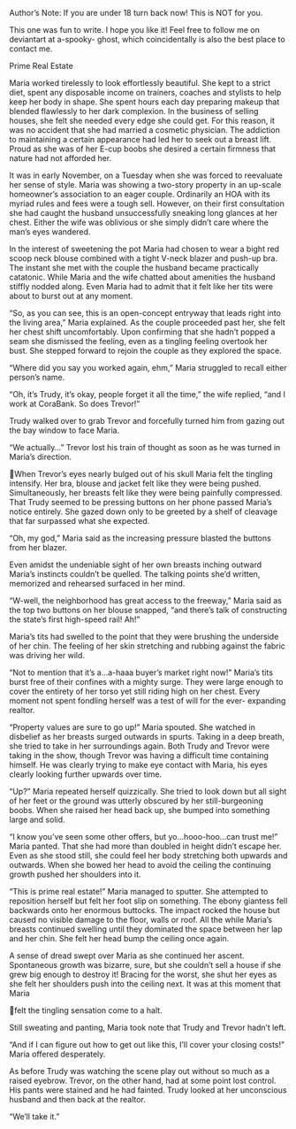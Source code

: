 Author’s Note: If you are under 18 turn back now! This is NOT for you. 
 
This one was fun to write. I hope you like it! Feel free to follow me on deviantart at a-spooky-
ghost, which coincidentally is also the best place to contact me. 
 
 
 

Prime Real Estate 

 
Maria worked tirelessly to look effortlessly beautiful. She kept to a strict diet, spent any 
disposable income on trainers, coaches and stylists to help keep her body in shape. She spent 
hours each day preparing makeup that blended flawlessly to her dark complexion. In the business 
of selling houses, she felt she needed every edge she could get. For this reason, it was no 
accident that she had married a cosmetic physician. The addiction to maintaining a certain 
appearance had led her to seek out a breast lift. Proud as she was of her E-cup boobs she desired 
a certain firmness that nature had not afforded her. 
 
It was in early November, on a Tuesday when she was forced to reevaluate her sense of style. 
Maria was showing a two-story property in an up-scale homeowner’s association to an eager 
couple. Ordinarily an HOA with its myriad rules and fees were a tough sell. However, on their 
first consultation she had caught the husband unsuccessfully sneaking long glances at her chest. 
Either the wife was oblivious or she simply didn’t care where the man’s eyes wandered. 
 
In the interest of sweetening the pot Maria had chosen to wear a bight red scoop neck blouse 
combined with a tight V-neck blazer and push-up bra. The instant she met with the couple the 
husband became practically catatonic. While Maria and the wife chatted about amenities the 
husband stiffly nodded along. Even Maria had to admit that it felt like her tits were about to burst 
out at any moment. 
 
“So, as you can see, this is an open-concept entryway that leads right into the living area,” Maria 
explained. As the couple proceeded past her, she felt her chest shift uncomfortably. Upon 
confirming that she hadn’t popped a seam she dismissed the feeling, even as a tingling feeling 
overtook her bust. She stepped forward to rejoin the couple as they explored the space. 
 
“Where did you say you worked again, ehm,” Maria struggled to recall either person’s name. 
 
“Oh, it’s Trudy, it’s okay, people forget it all the time,” the wife replied, “and I work at 
CoraBank. So does Trevor!” 
 
Trudy walked over to grab Trevor and forcefully turned him from gazing out the bay window to 
face Maria. 
 
“We actually…” Trevor lost his train of thought as soon as he was turned in Maria’s direction. 
 

When Trevor’s eyes nearly bulged out of his skull Maria felt the tingling intensify. Her bra, 
blouse and jacket felt like they were being pushed. Simultaneously, her breasts felt like they 
were being painfully compressed. That Trudy seemed to be pressing buttons on her phone passed 
Maria’s notice entirely. She gazed down only to be greeted by a shelf of cleavage that far 
surpassed what she expected. 
 
“Oh, my god,” Maria said as the increasing pressure blasted the buttons from her blazer. 
 
Even amidst the undeniable sight of her own breasts inching outward Maria’s instincts couldn’t 
be quelled. The talking points she’d written, memorized and rehearsed surfaced in her mind. 
 
“W-well, the neighborhood has great access to the freeway,” Maria said as the top two buttons 
on her blouse snapped, “and there’s talk of constructing the state’s first high-speed rail! Ah!” 
 
Maria’s tits had swelled to the point that they were brushing the underside of her chin. The 
feeling of her skin stretching and rubbing against the fabric was driving her wild. 
 
“Not to mention that it’s a…a-haaa buyer’s market right now!” Maria’s tits burst free of their 
confines with a mighty surge. They were large enough to cover the entirety of her torso yet still 
riding high on her chest. Every moment not spent fondling herself was a test of will for the ever-
expanding realtor. 
 
“Property values are sure to go up!” Maria spouted. She watched in disbelief as her breasts 
surged outwards in spurts. Taking in a deep breath, she tried to take in her surroundings again. 
Both Trudy and Trevor were taking in the show, though Trevor was having a difficult time 
containing himself. He was clearly trying to make eye contact with Maria, his eyes clearly 
looking further upwards over time. 
 
“Up?” Maria repeated herself quizzically. She tried to look down but all sight of her feet or the 
ground was utterly obscured by her still-burgeoning boobs. When she raised her head back up, 
she bumped into something large and solid. 
 
“I know you’ve seen some other offers, but yo…hooo-hoo…can trust me!” Maria panted. That 
she had more than doubled in height didn’t escape her. Even as she stood still, she could feel her 
body stretching both upwards and outwards. When she bowed her head to avoid the ceiling the 
continuing growth pushed her shoulders into it. 
 
“This is prime real estate!” Maria managed to sputter. She attempted to reposition herself but felt 
her foot slip on something. The ebony giantess fell backwards onto her enormous buttocks. The 
impact rocked the house but caused no visible damage to the floor, walls or roof. All the while 
Maria’s breasts continued swelling until they dominated the space between her lap and her chin. 
She felt her head bump the ceiling once again. 
 
A sense of dread swept over Maria as she continued her ascent. Spontaneous growth was bizarre, 
sure, but she couldn’t sell a house if she grew big enough to destroy it! Bracing for the worst, she 
shut her eyes as she felt her shoulders push into the ceiling next. It was at this moment that Maria 

felt the tingling sensation come to a halt. 
 
Still sweating and panting, Maria took note that Trudy and Trevor hadn’t left. 
 
“And if I can figure out how to get out like this, I’ll cover your closing costs!” Maria offered 
desperately. 
 
As before Trudy was watching the scene play out without so much as a raised eyebrow. Trevor, 
on the other hand, had at some point lost control. His pants were stained and he had fainted. 
Trudy looked at her unconscious husband and then back at the realtor.  
 
“We’ll take it.” 


